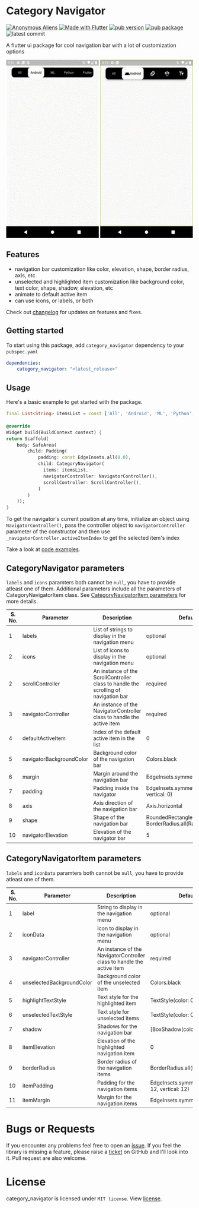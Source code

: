 # Category Navigator

[![Anonymous Aliens](https://img.shields.io/badge/By-Anonymous%20Aliens-red)](https://anonymousaliens.app/)
[![Made with Flutter](https://img.shields.io/badge/-Flutter-blue?logo=flutter)](https://flutter.dev/)
[![pub version](https://img.shields.io/pub/v/category_navigator?color=orange)](https://pub.dev/packages/category_navigator) 
[![pub package](https://img.shields.io/github/languages/code-size/AnonymousAliensX/category_navigator?color=success)](https://pub.dev/packages/category_navigator)
![latest commit](https://img.shields.io/github/last-commit/AnonymousAliensX/category_navigator?logo=github)

A flutter ui package for cool navigation bar with a lot of customization options

<img src="https://github.com/AnonymousAliensX/category_navigator/blob/main/demo_gifs/demo.gif?raw=true" width="250" height="480"/> <img src="https://github.com/AnonymousAliensX/category_navigator/blob/main/demo_gifs/demo3.gif?raw=true" width="250" height="480"/>

## Features

- navigation bar customization like color, elevation, shape, border radius, axis, etc
- unselected and highlighted item customization like background color, text color, shape, shadow, elevation, etc
- animate to default active item
- can use icons, or labels, or both

Check out [changelog](https://github.com/AnonymousAliensX/category_navigator/blob/main/CHANGELOG.md) for updates on features and fixes.


## Getting started

To start using this package, add `category_navigator` dependency to your `pubspec.yaml`

```yaml
dependencies:
    category_navigator: "<latest_release>"
```

## Usage
Here's a basic example to get started with the package.

```dart
final List<String> itemsList = const ['All', 'Android', 'ML', 'Python', 'Flutter', 'Text', 'iOS', 'Web', 'Windows'];

@override
Widget build(BuildContext context) {
return Scaffold(
    body: SafeArea(
        child: Padding(
            padding: const EdgeInsets.all(8.0),
            child: CategoryNavigator(
              items: itemsList,
              navigatorController: NavigatorController(),
              scrollController: ScrollController(),
            )
        )
    ));
}
```

To get the navigator's current position at any time, initialize an object using `NavigatorController()`, pass the controller object to `navigatorController` parameter of the constructor and then use `_navigatorController.activeItemIndex` to get the selected item's index

Take a look at [code examples](https://github.com/AnonymousAliensX/category_navigator/tree/main/example).

## CategoryNavigator parameters

`labels` and `icons` paramters both cannot be `null`, you have to provide atleast one of them.
Additional parameters include all the parameters of CategoryNavigatorItem class. See [CategoryNavigatorItem parameters](#categorynavigatoritem-parameters) for more details.

| S. No. | Parameter | Description | Default Value |
| ------ | --------- | ----------- | ------------- |
| 1 | labels | List of strings to display in the navigation menu | optional |
| 2 | icons | List of icons to display in the navigation menu | optional | 
| 2 | scrollController | An instance of the ScrollController class to handle the scrolling of navigation bar | required |
| 3 | navigatorController | An instance of the NavigatorController class to handle the active item | required |
| 4 | defaultActiveItem | Index of the default active item in the list | 0 |
| 5 | navigatorBackgroundColor | Background color of the navigation bar | Colors.black |
| 6 | margin | Margin around the navigation bar | EdgeInsets.symmetric(horizontal: 16) |
| 7 | padding | Padding inside the navigator | EdgeInsets.symmetric(horizontal: 8.0, vertical: 0) |
| 8 | axis | Axis direction of the navigation bar | Axis.horizontal |
| 9 | shape | Shape of the navigation bar | RoundedRectangleBorder(borderRadius: BorderRadius.all(Radius.circular(12))) |
| 10 | navigatorElevation | Elevation of the navigator bar | 5 |

## CategoryNavigatorItem parameters

`labels` and `iconData` paramters both cannot be `null`, you have to provide atleast one of them.

| S. No. | Parameter | Description | Default Value |
| ------ | --------- | ----------- | ------------- |
| 1 | label | String to display in the navigation menu | optional |
| 2 | iconData | Icon to display in the navigation menu | optional |
| 3 | navigatorController | An instance of the NavigatorController class to handle the active item | required || 1 | highlightBackgroundColor | Background color of the highlighted item | Colors.white |
| 4 | unselectedBackgroundColor | Background color of the unselected item | Colors.black |
| 5 | highlightTextStyle | Text style for the highlighted item | TextStyle(color: Colors.black) |
| 6 | unselectedTextStyle | Text style for unselected items | TextStyle(color: Colors.white) |
| 7 | shadow | Shadows for the navigation bar | [BoxShadow(color: Colors.black)] |
| 8 | itemElevation | Elevation of the highlighted navigation item | 0 |
| 9 | borderRadius | Border radius of the navigation items | BorderRadius.all(Radius.circular(10)) |
| 10 | itemPadding | Padding for the navigation items | EdgeInsets.symmetric(horizontal: 12, vertical: 12) |
| 11 | itemMargin | Margin for the navigation items | EdgeInsets.symmetric(horizontal: 8) |




# Bugs or Requests

If you encounter any problems feel free to open an [issue](https://github.com/AnonymousAliensX/category_navigator/issues/new?template=bug_report.md). If you feel the library is missing a feature, please raise a [ticket](https://github.com/AnonymousAliensX/category_navigator/issues/new?template=feature_request.md) on GitHub and I'll look into it. Pull request are also welcome.

# License

category_navigator is licensed under `MIT license`. View [license](https://github.com/AnonymousAliensX/category_navigator/blob/main/LICENSE).
